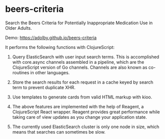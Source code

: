# beers-criteria

Search the Beers Criteria for Potentially Inappropriate Medication Use in Older Adults.

Demo: https://adolby.github.io/beers-criteria

It performs the following functions with ClojureScript:

1. Query ElasticSearch with user input search terms. This is accomplished with core.async channels assembled in a pipeline, which are the ClojureScript version of Go channels. Channels are also known as co-routines in other languages.

2. Store the search results for each request in a cache keyed by search term to prevent duplicate XHR.

3. Use templates to generate cards from valid HTML markup with kioo.

4. The above features are implemented with the help of Reagent, a ClojureScript React wrapper. Reagent provides great performance while taking care of view updates as you change your application state.

5. The currently used ElasticSearch cluster is only one node in size, which means that searches can sometimes be slow.
